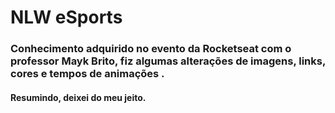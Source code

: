 # NLW eSports

### Conhecimento adquirido no evento da Rocketseat com o professor Mayk Brito, fiz algumas alterações de imagens, links, cores e tempos de animações .
#### Resumindo, deixei do meu jeito.
